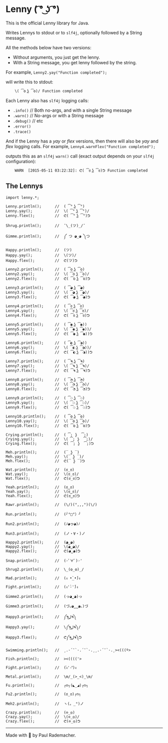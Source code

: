 # Lenny ( ͡° ͜ʖ ͡°)

This is the official Lenny library for Java.

Writes Lennys to stdout or to `slf4j`, optionally followed by a String message.

All the methods below have two versions:

* Without arguments, you just get the lenny.
* With a String message, you get lenny followed by the string.

For example, `Lenny2.yay("Function completed");`

will write this to stdout:

```
    \( ͡o ͜ʖ ͡o)/ Function completed
```

Each Lenny also has `slf4j` logging calls:

* `.info()`   // Both no-args, and with a single String message
* `.warn()`   // No-args or with a String message
* `.debug()`  // etc
* `.error()`
* `.trace()`

And if the Lenny has a *yay* or *flex* versions, then there will also be *yay*
and *flex* logging calls.  For example, `Lenny4.warnFlex("Function completed");`

outputs this as an `slf4j` `warn()` call (exact output depends on your `slf4j` configuration):

```
    WARN  [2015-05-11 03:22:32]: ᕦ( ͡ಠ ͜ʖ ͡ಠ)ᕤ Function completed
```

## The Lennys

```
import lenny.*;

Lenny.println();      //  ( ͡° ͜ʖ ͡°)
Lenny.yay();          //  \( ͡° ͜ʖ ͡°)/
Lenny.flex();         //  ᕦ( ͡° ͜ʖ ͡°)ᕤ

Shrug.println();      //  ¯\_(ツ)_/¯

Gimme.println();      //  ༼ つ ◕_◕ ༽つ

Happy.println();      //  (ツ)
Happy.yay();          //  \(ツ)/
Happy.flex();         //  ᕦ(ツ)ᕤ

Lenny2.println();     //  ( ͡o ͜ʖ ͡o)
Lenny2.yay();         //  \( ͡o ͜ʖ ͡o)/
Lenny2.flex();        //  ᕦ( ͡o ͜ʖ ͡o)ᕤ

Lenny3.println();     //  ( ͡◕ ͜ʖ ͡◕)
Lenny3.yay();         //  \( ͡◕ ͜ʖ ͡◕)/
Lenny3.flex();        //  ᕦ( ͡◕ ͜ʖ ͡◕)ᕤ

Lenny4.println();     //  ( ͡ಠ ͜ʖ ͡ಠ)
Lenny4.yay();         //  \( ͡ಠ ͜ʖ ͡ಠ)/
Lenny4.flex();        //  ᕦ( ͡ಠ ͜ʖ ͡ಠ)ᕤ

Lenny5.println();     //  ( ͡◉ ͜ʖ ͡◉))
Lenny5.yay();         //  \( ͡◉ ͜ʖ ͡◉))/
Lenny5.flex();        //  ᕦ( ͡◉ ͜ʖ ͡◉))ᕤ

Lenny6.println();     //  ( ͡◐ ͜ʖ ͡◑))
Lenny6.yay();         //  \( ͡◐ ͜ʖ ͡◑))/
Lenny6.flex();        //  ᕦ( ͡◐ ͜ʖ ͡◑))ᕤ

Lenny7.println();     //  ( ͡ຈ ͜ʖ ͡ຈ)
Lenny7.yay();         //  \( ͡ຈ ͜ʖ ͡ຈ)/
Lenny7.flex();        //  ᕦ( ͡ຈ ͜ʖ ͡ຈ)ᕤ

Lenny8.println();     //  ( ͡◔ ͜ʖ ͡◔)
Lenny8.yay();         //  \( ͡◔ ͜ʖ ͡◔)/
Lenny8.flex();        //  ᕦ( ͡◔ ͜ʖ ͡◔)ᕤ

Lenny9.println();     //  ( ͡⚆ ͜ʖ ͡⚆)
Lenny9.yay();         //  \( ͡⚆ ͜ʖ ͡⚆)/
Lenny9.flex();        //  ᕦ( ͡⚆ ͜ʖ ͡⚆)ᕤ

Lenny10.println();    //  ( ͡ʘ ͜ʖ ͡ʘ)
Lenny10.yay();        //  \( ͡ʘ ͜ʖ ͡ʘ)/
Lenny10.flex();       //  ᕦ( ͡ʘ ͜ʖ ͡ʘ)ᕤ

Crying.println();     //  ( ͡; ʖ̯  ͡;)
Crying.yay();         //  \( ͡; ʖ̯  ͡;)/
Crying.flex();        //  ᕦ( ͡; ʖ̯  ͡;)ᕤ

Meh.println();        //  (‾ ʖ̫ ‾)
Meh.yay();            //  \(‾ ʖ̫ ‾)/
Meh.flex();           //  ᕦ(‾ ʖ̫ ‾)ᕤ

Wat.println();        //  (ಠ_ಠ)
Wat.yay();            //  \(ಠ_ಠ)/
Wat.flex();           //  ᕦ(ಠ_ಠ)ᕤ

Yeah.println();       //  (ಠ‿ಠ)
Yeah.yay();           //  \(ಠ‿ಠ)/
Yeah.flex();          //  ᕦ(ಠ‿ಠ)ᕤ

Rawr.println();       //  (\/)(°,,,°)(\/)

Run.println();        //  (╯°□°）╯

Run2.println();       //  (ﾉ◕ヮ◕)ﾉ

Run3.println();       //  (ノ・∀・)ノ

Happy2.println();     //  (◕‿◕)
Happy2.yay();         //  \(◕‿◕)/
Happy2.flex();        //  ᕦ(◕‿◕)ᕤ

Snap.println();       //  (☞ﾟ∀ﾟ)☞'

Shrug2.println();     //  \_(ʘ_ʘ)_/

Mad.println();        //  (ง •̀_•́)ง

Fight.println();      //  (ง'̀-'́)ง

Gimme2.println();     //  (っ◕‿◕)っ

Gimme3.println();     //  (づ｡◕‿‿◕｡)づ

Happy3.println();     //  ༼ຈل͜ຈ༽
Happy3.yay();         //  \༼ຈل͜ຈ༽/
Happy3.flex();        //  ᕦ༼ຈل͜ຈ༽ᕤ

Swimming.println();   //  ¸.·´¯`·.´¯`·.¸¸.·´¯`·.¸><(((º>

Fish.println();       //  ><(((('>

Fight.println();      //  (ง︡'-'︠)ง

Metal.println();      //  \m/_(>_<)_\m/

Fu.println();         //  ┌∩┐(◣_◢)┌∩┐

Fu2.println();        //  (ಠ_ಠ)┌∩┐

Meh2.println();       //  ヽ(。_°)ノ

Crazy.println();      //  (⊙_◎)
Crazy.yay();          //  \(⊙_◎)/
Crazy.flex();         //  ᕦ(⊙_◎)ᕤ

```

---------

Made with :horse: by Paul Rademacher.